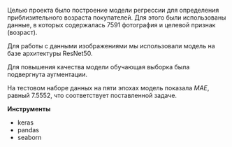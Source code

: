 Целью проекта было построение модели регрессии для определения приблизительного возраста покупателей. Для этого были использованы данные, в которых содержалась 7591 фотография и целевой признак (возраст). 

Для работы с данными изображениями мы использовали модель на базе архитектуры ResNet50.

Для повышения качества модели обучающая выборка была подвергнута аугментации.

На тестовом наборе данных на пяти эпохах модель показала _MAE_, равный 7.5552, что соответствует поставленной задаче.

**Инструменты**

- keras
- pandas
- seaborn
